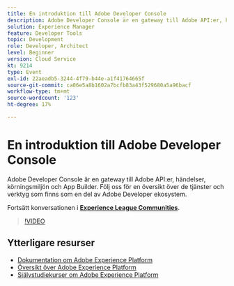 ```yaml
---
title: En introduktion till Adobe Developer Console
description: Adobe Developer Console är en gateway till Adobe API:er, händelser, körningsmiljön och App Builder. Följ oss för en översikt över de tjänster och verktyg som finns som en del av Adobe Developer ekosystem.
solution: Experience Manager
feature: Developer Tools
topic: Development
role: Developer, Architect
level: Beginner
version: Cloud Service
kt: 9214
type: Event
exl-id: 22aeadb5-3244-4f79-b44e-a1f41764665f
source-git-commit: ca06e5a8b1602a7bcfb83a43f529680a5a96bacf
workflow-type: tm+mt
source-wordcount: '123'
ht-degree: 17%

---
```


# En introduktion till Adobe Developer Console

Adobe Developer Console är en gateway till Adobe API:er, händelser, körningsmiljön och App Builder. Följ oss för en översikt över de tjänster och verktyg som finns som en del av Adobe Developer ekosystem.

Fortsätt konversationen i **[Experience League Communities](https://adobe.ly/2Y2DDld)**.

>[!VIDEO](https://video.tv.adobe.com/v/337771/?quality=12&learn=on&hidetitle=true)

## Ytterligare resurser

- [Dokumentation om Adobe Experience Platform](https://experienceleague.adobe.com/docs/experience-platform.html)
- [Översikt över Adobe Experience Platform](https://experienceleague.adobe.com/docs/experience-platform/landing/home.html)
- [Självstudiekurser om Adobe Experience Platform](https://experienceleague.adobe.com/docs/platform-learn/tutorials/overview.html?lang=sv)
